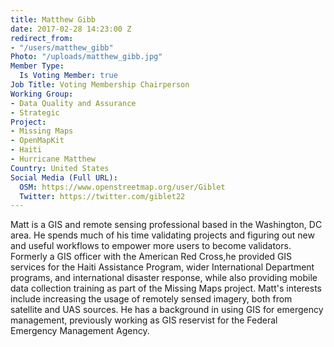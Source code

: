 ```yaml
---
title: Matthew Gibb
date: 2017-02-28 14:23:00 Z
redirect_from:
- "/users/matthew_gibb"
Photo: "/uploads/matthew_gibb.jpg"
Member Type:
  Is Voting Member: true
Job Title: Voting Membership Chairperson
Working Group:
- Data Quality and Assurance
- Strategic
Project:
- Missing Maps
- OpenMapKit
- Haiti
- Hurricane Matthew
Country: United States
Social Media (Full URL):
  OSM: https://www.openstreetmap.org/user/Giblet
  Twitter: https://twitter.com/giblet22
---
```


<p>Matt is a GIS and remote sensing professional based in the Washington, DC area. He spends much of his time validating projects and figuring out new and useful workflows to empower more users to become validators. Formerly a GIS officer with the American Red Cross,he provided GIS services for the Haiti Assistance Program, wider International Department programs, and international disaster response, while also providing mobile data collection training as part of the Missing Maps project. Matt's interests include increasing the usage of remotely sensed imagery, both from satellite and UAS sources. He has a background in using GIS for emergency management, previously working as GIS reservist for the Federal Emergency Management Agency.&nbsp;</p>
